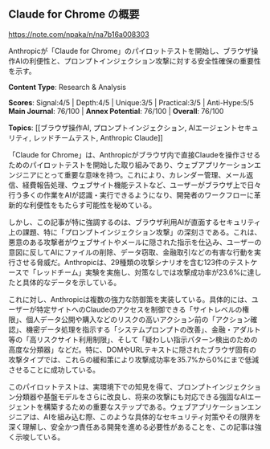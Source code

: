 ## Claude for Chrome の概要

https://note.com/npaka/n/na7b16a008303

Anthropicが「Claude for Chrome」のパイロットテストを開始し、ブラウザ操作AIの利便性と、プロンプトインジェクション攻撃に対する安全性確保の重要性を示す。

**Content Type**: Research & Analysis

**Scores**: Signal:4/5 | Depth:4/5 | Unique:3/5 | Practical:3/5 | Anti-Hype:5/5
**Main Journal**: 76/100 | **Annex Potential**: 76/100 | **Overall**: 76/100

**Topics**: [[ブラウザ操作AI, プロンプトインジェクション, AIエージェントセキュリティ, レッドチームテスト, Anthropic Claude]]

「Claude for Chrome」は、Anthropicがブラウザ内で直接Claudeを操作させるためのパイロットテストを開始した取り組みであり、ウェブアプリケーションエンジニアにとって重要な意味を持つ。これにより、カレンダー管理、メール返信、経費報告処理、ウェブサイト機能テストなど、ユーザーがブラウザ上で日々行う多くの作業をAIが認識・実行できるようになり、開発者のワークフローに革新的な利便性をもたらす可能性を秘めている。

しかし、この記事が特に強調するのは、ブラウザ利用AIが直面するセキュリティ上の課題、特に「プロンプトインジェクション攻撃」の深刻さである。これは、悪意のある攻撃者がウェブサイトやメールに隠された指示を仕込み、ユーザーの意図に反してAIにファイルの削除、データ窃取、金融取引などの有害な行動を実行させる脅威だ。Anthropicは、29種類の攻撃シナリオを含む123件のテストケースで「レッドチーム」実験を実施し、対策なしでは攻撃成功率が23.6%に達したと具体的なデータを示している。

これに対し、Anthropicは複数の強力な防御策を実装している。具体的には、ユーザーが特定サイトへのClaudeのアクセスを制御できる「サイトレベルの権限」、個人データ公開や購入などのリスクの高いアクション前の「アクション確認」、機密データ処理を指示する「システムプロンプトの改善」、金融・アダルト等の「高リスクサイト利用制限」、そして「疑わしい指示パターン検出のための高度な分類器」などだ。特に、DOMやURLテキストに隠されたブラウザ固有の攻撃タイプでは、これらの緩和策により攻撃成功率を35.7%から0%にまで低減させることに成功している。

このパイロットテストは、実環境下での知見を得て、プロンプトインジェクション分類器や基盤モデルをさらに改良し、将来の攻撃にも対応できる強固なAIエージェントを構築するための重要なステップである。ウェブアプリケーションエンジニアは、AIを組み込む際、このような具体的なセキュリティ対策やその限界を深く理解し、安全かつ責任ある開発を進める必要性があることを、この記事は強く示唆している。